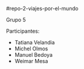 #repo-2-viajes-por-el-mundo 

Grupo 5

Participantes:

- Tatiana Velandia
- Michel Olmos
- Manuel Bedoya
- Weimar Mesa
